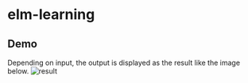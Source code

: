 # elm-learning

## Demo

Depending on input, the output is displayed as the result like the image below.
![result](https://github.com/helloooooo/elm-learning/blob/media/XXXX.gif)
